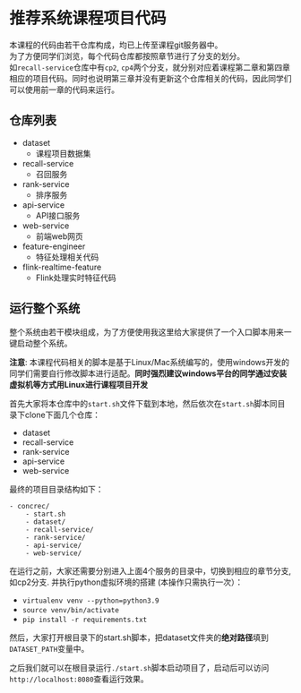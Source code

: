 # 推荐系统课程项目代码
本课程的代码由若干仓库构成，均已上传至课程git服务器中。      
为了方便同学们浏览，每个代码仓库都按照章节进行了分支的划分。       
如`recall-service`仓库中有`cp2`, `cp4`两个分支，就分别对应着课程第二章和第四章相应的项目代码。同时也说明第三章并没有更新这个仓库相关的代码，因此同学们可以使用前一章的代码来运行。     

## 仓库列表
- dataset
  - 课程项目数据集
- recall-service
  - 召回服务
- rank-service
  - 排序服务
- api-service
  - API接口服务
- web-service
  - 前端web网页
- feature-engineer
  - 特征处理相关代码
- flink-realtime-feature
  - Flink处理实时特征代码

## 运行整个系统
整个系统由若干模块组成，为了方便使用我这里给大家提供了一个入口脚本用来一键启动整个系统。     

**注意**: 本课程代码相关的脚本是基于Linux/Mac系统编写的，使用windows开发的同学们需要自行修改脚本进行适配。**同时强烈建议windows平台的同学通过安装虚拟机等方式用Linux进行课程项目开发**

首先大家将本仓库中的`start.sh`文件下载到本地，然后依次在`start.sh`脚本同目录下clone下面几个仓库：
- dataset
- recall-service
- rank-service
- api-service
- web-service

最终的项目目录结构如下：
```
- concrec/
    - start.sh
    - dataset/
    - recall-service/
    - rank-service/
    - api-service/
    - web-service/
```

在运行之前，大家还需要分别进入上面4个服务的目录中，切换到相应的章节分支, 如cp2分支. 并执行python虚拟环境的搭建 (本操作只需执行一次）：
- `virtualenv venv --python=python3.9`
- `source venv/bin/activate`
- `pip install -r requirements.txt`

然后，大家打开根目录下的start.sh脚本，把dataset文件夹的**绝对路径**填到`DATASET_PATH`变量中。

之后我们就可以在根目录运行`./start.sh`脚本启动项目了，启动后可以访问`http://localhost:8080`查看运行效果。
